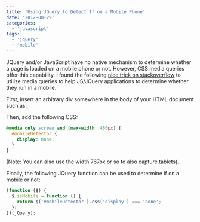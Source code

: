 ```yaml
---
title: 'Using JQuery to Detect If on a Mobile Phone'
date: '2012-08-29'
categories:
  - 'javascript'
tags:
  - 'jquery'
  - 'mobile'
---
```


JQuery and/or JavaScript have no native mechanism to determine whether a page is loaded on a mobile phone or not. However, CSS media queries offer this capability. I found the following [nice trick on stackoverflow](http://stackoverflow.com/a/10364620/270662) to utilize media queries to help JS/JQuery applications to determine whether they run in a mobile.

First, insert an arbitrary div somewhere in the body of your HTML document such as:

<div id="mobileDetector"></div>

Then, add the following CSS:

```css
@media only screen and (max-width: 480px) {
  #mobileDetector {
    display: none;
  }
}
```

(Note: You can also use the width 767px or so to also capture tablets).

Finally, the following JQuery function can be used to determine if on a mobile or not:

```javascript
(function ($) {
  $.isMobile = function () {
    return $('#mobileDetector').css('display') === 'none';
  };
})(jQuery);
```
